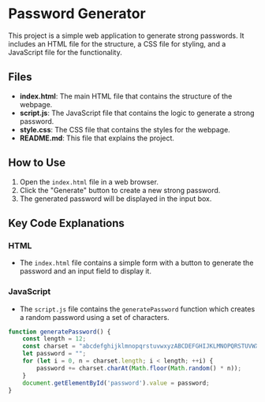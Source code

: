 # Password Generator

This project is a simple web application to generate strong passwords. It includes an HTML file for the structure, a CSS file for styling, and a JavaScript file for the functionality.

## Files

- **index.html**: The main HTML file that contains the structure of the webpage.
- **script.js**: The JavaScript file that contains the logic to generate a strong password.
- **style.css**: The CSS file that contains the styles for the webpage.
- **README.md**: This file that explains the project.

## How to Use

1. Open the `index.html` file in a web browser.
2. Click the "Generate" button to create a new strong password.
3. The generated password will be displayed in the input box.

## Key Code Explanations

### HTML

- The `index.html` file contains a simple form with a button to generate the password and an input field to display it.

### JavaScript

- The `script.js` file contains the `generatePassword` function which creates a random password using a set of characters.

```javascript
function generatePassword() {
    const length = 12;
    const charset = "abcdefghijklmnopqrstuvwxyzABCDEFGHIJKLMNOPQRSTUVWXYZ0123456789!@#$%^&*()_+~`|}{[]:;?><,./-=";
    let password = "";
    for (let i = 0, n = charset.length; i < length; ++i) {
        password += charset.charAt(Math.floor(Math.random() * n));
    }
    document.getElementById('password').value = password;
}
